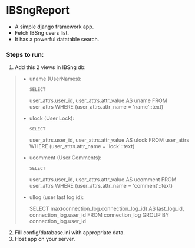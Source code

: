 # IBSngReport
- A simple django framework app.
- Fetch IBSng users list.
- It has a powerful datatable search.

### Steps to run:

1. Add this 2 views in IBSng db:
> - uname (UserNames):
>    
>		SELECT 
>     user_attrs.user_id,
>			user_attrs.attr_value AS uname
>		FROM 
>			user_attrs
>		WHERE
>     (user_attrs.attr_name = 'name'::text)
> 
> - ulock (User Lock):
>    
>		SELECT 
>     user_attrs.user_id,
>			user_attrs.attr_value AS ulock
>		FROM 
>			user_attrs
>		WHERE
>     (user_attrs.attr_name = 'lock'::text)
> 
> - ucomment (User Comments):
>    
>		SELECT
>     user_attrs.user_id,
>			user_attrs.attr_value AS ucomment
>		FROM 
>			user_attrs
>		WHERE
>     (user_attrs.attr_name = 'comment'::text)
>
> - ullog (user last log id):
>    
>   SELECT 
>     max(connection_log.connection_log_id) AS last_log_id,
>     connection_log.user_id
>   FROM 
>     connection_log
>   GROUP BY 
>     connection_log.user_id
2. Fill config/database.ini with appropriate data.
3. Host app on your server.

